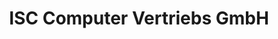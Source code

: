 ---
title: "ISC Computer Vertriebs GmbH"
url: /winsen-luhe/isc-computer-vertriebs-gmbh/
shop: Computer
---